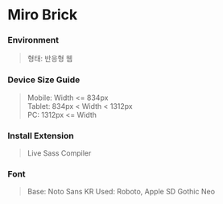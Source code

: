 # Miro Brick

### Environment
> 형태: 반응형 웹

### Device Size Guide
> Mobile: Width <= 834px  
> Tablet: 834px < Width < 1312px  
> PC: 1312px <= Width

### Install Extension
> Live Sass Compiler

### Font
> Base: Noto Sans KR
> Used: Roboto, Apple SD Gothic Neo